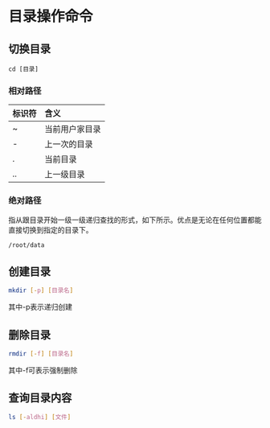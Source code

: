 # 目录操作命令

## 切换目录

```text
cd [目录]
```

### 相对路径

| 标识符 | 含义 |
| :--- | :--- |
| ~ | 当前用户家目录 |
| - | 上一次的目录 |
| . | 当前目录 |
| .. | 上一级目录 |

### 绝对路径

指从跟目录开始一级一级递归查找的形式，如下所示。优点是无论在任何位置都能直接切换到指定的目录下。

```text
/root/data
```

## 创建目录

```bash
mkdir [-p] [目录名]
```

其中-p表示递归创建

## 删除目录

```bash
rmdir [-f] [目录名]
```

其中-f可表示强制删除

## 查询目录内容

```bash
ls [-aldhi] [文件]
```

